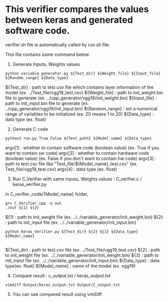 # This verifier compares the values between keras and generated software code.

verifier.sh file is automatically called by run.sh file. 

This file contains some command below. 

1. Generate Inputs, Weights values  
```
python variable_generator.py ${Test_dir} ${Weight_file} ${Input_file} ${Random_range} ${Data_type}
``` 

${Test_dir} : path to test.csv file which contains layer information of the model (ex. ../Test_file/vgg19_test.csv)
${Weight_file} : path to init_weight.bin file to generate (ex. ../cpp_generator/vgg19/init_weight.bin)
${Input_file} : path to init_input.bin file to generate (ex. ../cpp_generator/vgg19/init_input.bin)
${Random_range} : set a numerical range of variables to be initialized (ex. 20 means 1 to 20) 
${Data_type} : data type (ex. float)

2. Generate C code

```
python3 run.py True False ${Test_path} ${Model_name} ${Data_type}
```

argv[1] : whether to contain software code (boolean value) (ex. True if you want to contain sw code)
argv[2] : whether to contain hardware code (boolean value) (ex. False if you don't want to contain hw code)
argv[3] : path to test.csv file like "Test_file/${Model_name}_test.csv" (ex. Test_file/vgg19_test.csv)
argv[4] : data type (ex. float)


3. Run C_Verifier with same Inputs, Weights values : C_verifier.c / keras_verifier.py  

in C_verifier_code/{Model_name} folder, 
```
g++ C_Verifier.cpp -o out  
./out ${1} ${2}
```  
${1} : path to init_weight file (ex. ../../variable_generator/init_weight.bin)
${2} : path to init_input file (ex. ../../variable_generator/init_input.bin)

```
python Keras_Verifier.py ${Test_dir} ${2} ${3} ${Data_type} ${Model_name}
  
```  
${Test_dir} : path to test.csv file (ex. ../Test_file/vgg19_test.csv)
${2} : path to init_weight file (ex. ../../variable_generator/init_weight.bin)
${3} : path to init_input file (ex. ../../variable_generator/init_input.bin)
${Data_type} : data type(ex. float)
${Model_name} : name of the model (ex. vgg19)


4. Compare result : c_output.txt / keras_output.txt  

```
vimdiff Output/keras_output.txt Output/C_output.txt
```

5. You can see compared result using vimDiff  
